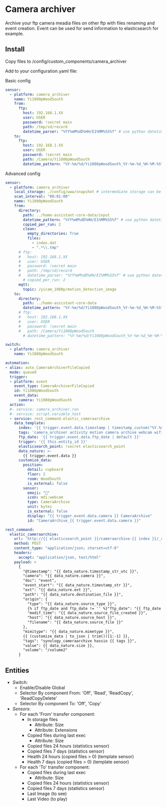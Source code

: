 # Camera archiver
Archive your ftp camera meadia files on other ftp with files renaming and event creation. Event can be used for send information to elasticsearch for example.

## Install
Copy files to /config/custom_components/camera_archiver

Add to your configuration.yaml file:

Basic config
```yaml
sensor:
  - platform: camera_archiver
    name: Yi1080pWoodSouth
    from:
      ftp: 
        host: 192.168.1.XX
        user: USER
        password: !secret main
        path: /tmp/sd/record
        datetime_parser: "%YY%mM%dD%HH/E1%MM%SS%f" # use python datetime format here
    to:
      ftp:
        host: 192.168.1.XX
        user: USER
        password: !secret main
        path: /Camera/Yi1080pWoodSouth
        datetime_pattern: "%Y-%m/%d/Yi1080pWoodSouth_%Y-%m-%d_%H-%M-%S" # use python datetime format here
```

Advanced config
```yaml
sensor:
  - platform: camera_archiver
    local_storage: ./config/www/snapshot # intermediate storage can be used for display 'last' record
    scan_interval: "00:01:00"
    name: Yi1080pWoodSouth
    from:
      directory:
        path: ../home-assistant-core-data/input
        datetime_pattern: "%YY%mM%dD%HH/E1%MM%SS%f" # use python datetime format here
        copied_per_run: 2
        clean:
          empty_directories: True
          files:
            - index.dat
            - ".*\\.tmp"
      # ftp: 
      #   host: 192.168.1.XX
      #   user: USER
      #   password: !secret main
      #   path: /tmp/sd/record
      #   datetime_parser: "%YY%mM%dD%HH/E1%MM%SS%f" # use python datetime format here
        # copied_per_run: 2
      mqtt:
        topic: /yicam_1080p/motion_detection_image
    to:
      directory:
        path: ../home-assistant-core-data
        datetime_pattern: "%Y-%m/%d/Yi1080pWoodSouth_%Y-%m-%d_%H-%M-%S" # use python datetime format here
      # ftp:
      #   host: 192.168.1.XX
      #   user: USER
      #   password: !secret main
      #   path: /Camera/Yi1080pWoodSouth
        # datetime_pattern: "%Y-%m/%d/Yi1080pWoodSouth_%Y-%m-%d_%H-%M-%S" # use python datetime format here

switch:
  - platform: camera_archiver
    name: Yi1080pWoodSouth

automation:
- alias: auto_CameraArchiverFileCopied
  mode: queued
  trigger:
  - platform: event
    event_type: CameraArchiverFileCopied
    id: Yi1080pWoodSouth
    event_data:
      camera: Yi1080pWoodSouth
  action:
  #- service: camera_archiver.run
  #- service: script.variable_test
  - service: rest_command.elastic_cameraarchive
    data_template:
      index: '{{ trigger.event.data.timestamp | timestamp_custom("%Y.%m", False) }}'
      tags: 'camera_archiver activity motion camera archive webcam wifi'
      ftp_date: '{{ trigger.event.data.ftp_date | default }}'
      trigger: '{{ this.entity_id }}'
      elasticsearch_point: !secret elasticsearch_point
      data_nature: >-
        {{ trigger.event.data }}
      customize_data: 
        position: 
          detail: cupboard
          floor: 2
          room: WoodSouth
          is_external: false
        sensor: 
          emoji: "🎥"
          icon: mdi:webcam
          type: CameraArchive
          unit: bytes
          is_external: false
          display: "{{ trigger.event.data.camera }} CameraArchive"
          id: "CameraArchive_{{ trigger.event.data.camera }}"

rest_command:
  elastic_cameraarchive:
    url: 'http://{{ elasticsearch_point }}/cameraarchive-{{ index }}/_create/{{ data_nature.id }}'
    method: POST
    content_type: "application/json; charset=utf-8"
    headers:
      accept: "application/json, text/html"
    payload: >
      {
        "@timestamp": "{{ data_nature.timestamp_str_utc }}",
        "camera": "{{ data_nature.camera }}",
        "doc": "event",
        "event_start": "{{ data_nature.timestamp_str }}",
        "ext": "{{ data_nature.ext }}",
        "path": "{{ data_nature.destination_file }}",
        "origin": {
          "type": "{{ data_nature.source_type }}",
          {% if ftp_date and ftp_date != '' %}"ftp_date": "{{ ftp_date }}",{% endif %}
          "modif_time": "{{ data_nature.source_file_created }}",
          "host": "{{ data_nature.source_host }}",
          "filename": "{{ data_nature.source_file }}"
        },
        "mimitype": "{{ data_nature.mimetype }}",
        {{ (customize_data | to_json | trim())[1:-1] }},
        "tags": "synology_cameraarchive hassio {{ tags }}",
        "value": {{ data_nature.size }},
        "volume": "/volume2"
      }  
```

## Entities

- _Switch_: 
    - Enable/Disable Global
    - Selector By component From: 'Off', 'Read', 'ReadCopy', 'ReadCopyDelete'
    - Selector By component To: 'Off', 'Copy'
- _Sensors_:
  - For each 'From' transfer component: 
    - In storage files
      - Attribute: Size
      - Attribute: Extensions
    - Copied files during last exec
      - Attribute: Size
    - Copied files 24 hours (statistics sensor)
    - Copied files 7 days (statistics sensor)
    - Health 24 hours (copied files > 0) (template sensor)
    - Health 7 days (copied files > 0) (template sensor)
  - For each 'To' transfer component: 
    - Copied files during last exec
      - Attribute: Size
    - Copied files 24 hours (statistics sensor)
    - Copied files 7 days (statistics sensor)
    - Last Image (to see)
    - Last Video (to play)


